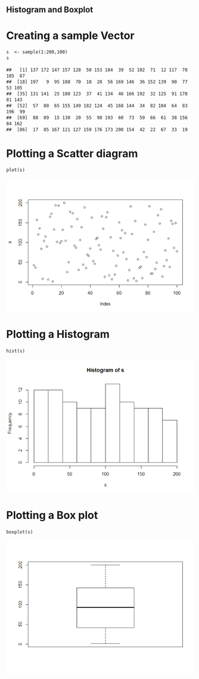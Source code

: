 Histogram and Boxplot
---------------------

Creating a sample Vector
========================

    s  <- sample(1:200,100)
    s

    ##   [1] 137 172 147 157 128  50 153 184  39  52 102  71  12 117  78 185  87
    ##  [18] 197   9  95 188  70  18  28  56 169 146  36 152 139  90  77  53 105
    ##  [35] 131 141  25 180 123  37  41 134  46 166 192  32 125  91 178  81 143
    ##  [52]  57  80  65 155 149 182 124  45 168 144  34  82 104  64  83 196  99
    ##  [69]  88  89  15 130  20  55  98 193  60  73  59  66  61  38 156  84 162
    ##  [86]  17  85 167 121 127 159 176 173 200 154  42  22  67  33  19

Plotting a Scatter diagram
==========================

    plot(s)

![](unnamed-chunk-2-1.png)

Plotting a Histogram
====================

    hist(s)

![](unnamed-chunk-3-1.png)

Plotting a Box plot
===================

    boxplot(s)

![](unnamed-chunk-4-1.png)

